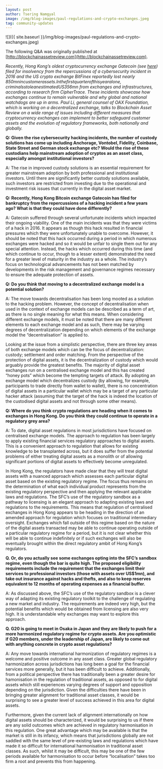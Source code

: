 ```yaml
---
layout: post
author: Tsering Namgyal
image: /img/blog-images/paul-regulations-and-crypto-exchanges.jpeg
tag: community-updates
---
```

![]({{ site.baseurl }}/img/blog-images/paul-regulations-and-crypto-exchanges.jpeg)

The following Q&A was originally published at [http://blockchainassetreview.com](http://blockchainassetreview.com).

_Recently, Hong Kong’s oldest cryptocurrency exchange Gatecoin (see [here](http://blockchainassetreview.com/investors-in-doldrums-as-hks-oldest-bitcoin-exchange-shuts-down/)) filed for insolvency from the repercussions of a cybersecurity incident in 2016 and the US crypto exchange BitFinex reportedly lost nearly $850mn in customer assets.In the first quarter of this year alone, criminals stole an estimated US$356mn from exchanges and infrastructures, according to research firm CipherTrace. These incidents showcase how exchanges continue to remain vulnerable and why global and national watchdogs are up in arms. Paul Li, general counsel of OAX Foundation, which is working on a decentralized exchange, talks to Blockchain Asset Review on a wide range of issues including different measures that cryptocurrency exchanges can implement to better safeguard customer assets and the evolution of regulatory frameworks, both nationally and globally._

<b> Q: Given the rise cybersecurity hacking incidents, the number of custody solutions has come up including Anchorage, Vontobel, Fidelity, Coinbase, State Street and German stock exchange etc? Would the rise of these custodians help mainstream adoption of cryptos as an asset class, especially amongst institutional investors?</b><br>

A: The rise in improved custody solutions is an essential requirement for greater mainstream adoption by both professional and institutional investors. Until there are significantly better custody solutions available, such investors are restricted from investing due to the operational and investment risk issues that currently in the digital asset market.

<b> Q: Recently, Hong Kong Bitcoin exchange Gatecoin has filed for bankruptcy from the repercussions of a hacking incident a few years ago? What is that they could have done differently?</b><br>

A: Gatecoin suffered through several unfortunate incidents which impacted their ongoing viability. One of the main incidents was that they were victims of a hack in 2016. It appears as though this hack resulted in financial pressures which they were unfortunately unable to overcome. However, it should be noted that this hack occurred during a period in which numerous exchanges were hacked and so it would be unfair to single them out for any special attention. Instead, the hacks which occurred during this time (and which continue to occur, though to a lesser extent) demonstrated the need for a greater level of maturity in the industry as a whole. The industry’s focus on technological advancements has not been matched by developments in the risk management and governance regimes necessary to ensure the adequate protection of assets.

<b> Q: Do you think that moving to a decentralized exchange model is a potential solution?</b><br>

A: The move towards decentralisation has been long mooted as a solution to the hacking problem. However, the concept of decentralisation when used in the context of exchange models can be described as a term of art, as there is no single meaning for what this means. When considering different exchange models, it must be noted that there are many different elements to each exchange model and as such, there may be varying degrees of decentralization depending on which elements of the exchange model the “decentralisation” is applied to.

Looking at the issue from a simplistic perspective, there are three key areas of both exchange models which can be the focus of decentralization: custody; settlement and order matching. From the perspective of the protection of digital assets, it is the decentralization of custody which would arguably provide the greatest benefits. The majority of digital asset exchanges run on a centralised exchange model and this has created “honey pots” which become the tempting targets of attack. By adopting an exchange model which decentralizes custody (by allowing, for example, participants to trade directly from wallet to wallet), there is no concentration of digital assets in a particular wallet which may be a target of any particular hacker attack (assuming that the target of the hack is indeed the location of the custodised digital assets and not through some other means).

<b> Q: Where do you think crypto regulations are heading when it comes to exchanges in Hong Kong. Do you think they could continue to operate in a regulatory grey area?</b><br>

A: To date, digital asset regulations in most jurisdictions have focused on centralised exchange models. The approach to regulation has been largely to apply existing financial services regulatory approaches to digital assets. This is a convenient approach to regulation that allows for existing knowledge to be transplanted across, but it does suffer from the potential problems of either treating digital assets as a monolith or of allowing significant portions of digital assets to effectively become unregulated.

In Hong Kong, the regulators have made clear that they will treat digital assets with a nuanced approach which assesses each particular digital asset based on the existing regulatory regime. The focus thus remains on the determination of what each individual product represents from the existing regulatory perspective and then applying the relevant applicable laws and regulations. The SFC’s use of the regulatory sandbox as a pathway to licensing is an elegant approach to adapting existing laws and regulations to the requirements. This means that regulation of centralised exchanges in Hong Kong appears to be heading in the direction of an amended approach for regulation which focuses on traditional intermediary oversight. Exchanges which fall outside of this regime based on the nature of the digital assets transacted may be able to continue operating outside of a particular regulatory regime for a period, but it is not clear whether this will be able to continue indefinitely or if such exchanges will also be eventually brought within the direct regulatory ambit of Hong Kong’s regulators.

<b> Q. Or, do you actually see some exchanges opting into the SFC’s sandbox regime, even though the bar is quite high. The proposed eligibility requirements include the requirement that the exchanges limit their services to professional investors (those with assets over US$1mn), and take out insurance against hacks and thefts, and also to keep reserves equivalent to 12 months of operating expenses as a financial buffer.</b><br>

A: As discussed above, the SFC’s use of the regulatory sandbox is a clever way of adapting its existing regulatory toolkit to the challenge of regulating a new market and industry. The requirements are indeed very high, but the potential benefits which would be obtained from licensing are also very high. It is understandable why exchanges may want to explore this approach.

<b> Q. G20 is going to meet in Osaka in Japan and they are likely to push for a more harmonized regulatory regime for crypto assets. Are you optimistic if G20 members, under the leadership of Japan, are likely to come out with anything concrete in crypto asset regulations?</b><br>

A: Any move towards international harmonization of regulatory regimes is a welcome and positive outcome in any asset class. Greater global regulatory harmonization across jurisdictions has long been a goal for the financial services more generally, but it has been difficult to achieve. Additionally, from a political perspective there has traditionally been a greater desire for hamonisation in the regulation of traditional assets, as opposed to for digital assets which still experiences varying degrees of support and opposition depending on the jurisdiction. Given the difficulties there have been in bringing greater alignment for traditional asset classes, it would be surprising to see a greater level of success achieved in this area for digital assets.

Furthermore, given the current lack of alignment internationally on how digital assets should be characterized, it would be surprising to us if there are any solid outcomes which are achieved in regulatory harmonisation in this regulation. One great advantage which may be available is that the market is still in its infancy, which means that jurisdictions globally are not saddled with the same level of pre-existing laws and regulations which have made it so difficult for international harmonisation in traditional asset classes. As such, whilst it may be difficult, this may be one of the few periods available for harmonisation to occur before “localisation” takes too firm a root and prevents this from happening.
